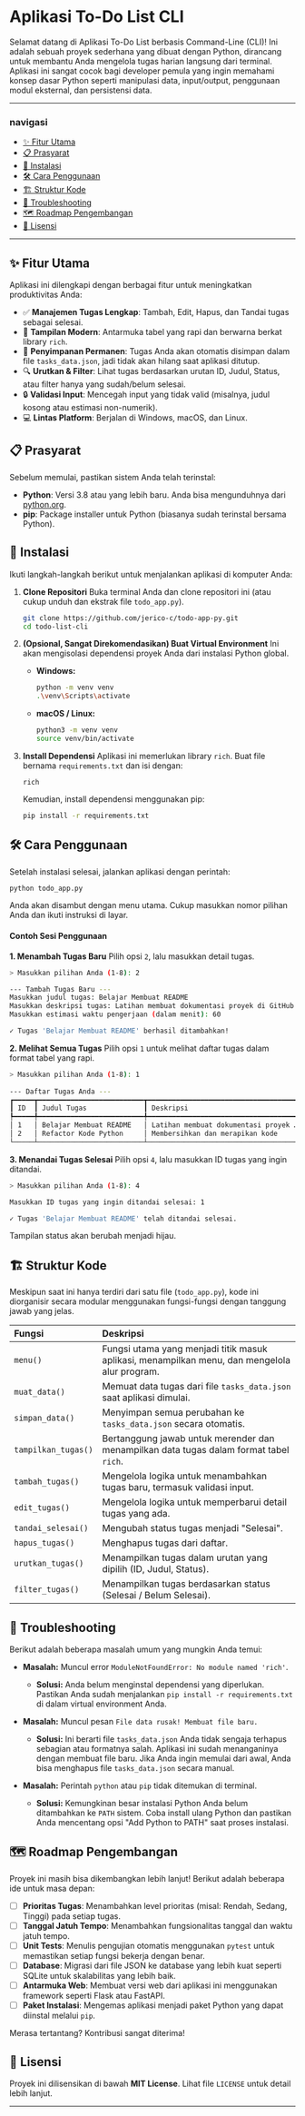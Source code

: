 # Aplikasi To-Do List CLI

Selamat datang di Aplikasi To-Do List berbasis Command-Line (CLI)\! Ini adalah sebuah proyek sederhana yang dibuat dengan Python, dirancang untuk membantu Anda mengelola tugas harian langsung dari terminal. Aplikasi ini sangat cocok bagi developer pemula yang ingin memahami konsep dasar Python seperti manipulasi data, input/output, penggunaan modul eksternal, dan persistensi data.

-----

### navigasi

  * [✨ Fitur Utama](https://www.google.com/search?q=%23-fitur-utama)
  * [📋 Prasyarat](https://www.google.com/search?q=%23-prasyarat)
  * [🚀 Instalasi](https://www.google.com/search?q=%23-instalasi)
  * [🛠️ Cara Penggunaan](https://www.google.com/search?q=%23%EF%B8%8F-cara-penggunaan)
  * [🏗️ Struktur Kode](https://www.google.com/search?q=%23%EF%B8%8F-struktur-kode)
  * [🤔 Troubleshooting](https://www.google.com/search?q=%23-troubleshooting)
  * [🗺️ Roadmap Pengembangan](https://www.google.com/search?q=%23%EF%B8%8F-roadmap-pengembangan)
  * [📜 Lisensi](https://www.google.com/search?q=%23-lisensi)

-----

## ✨ Fitur Utama

Aplikasi ini dilengkapi dengan berbagai fitur untuk meningkatkan produktivitas Anda:

  * ✅ **Manajemen Tugas Lengkap**: Tambah, Edit, Hapus, dan Tandai tugas sebagai selesai.
  * 💅 **Tampilan Modern**: Antarmuka tabel yang rapi dan berwarna berkat library `rich`.
  * 💾 **Penyimpanan Permanen**: Tugas Anda akan otomatis disimpan dalam file `tasks_data.json`, jadi tidak akan hilang saat aplikasi ditutup.
  * 🔍 **Urutkan & Filter**: Lihat tugas berdasarkan urutan ID, Judul, Status, atau filter hanya yang sudah/belum selesai.
  * 🔒 **Validasi Input**: Mencegah input yang tidak valid (misalnya, judul kosong atau estimasi non-numerik).
  * 💻 **Lintas Platform**: Berjalan di Windows, macOS, dan Linux.

## 📋 Prasyarat

Sebelum memulai, pastikan sistem Anda telah terinstal:

  * **Python**: Versi 3.8 atau yang lebih baru. Anda bisa mengunduhnya dari [python.org](https://www.python.org/downloads/).
  * **pip**: Package installer untuk Python (biasanya sudah terinstal bersama Python).

## 🚀 Instalasi

Ikuti langkah-langkah berikut untuk menjalankan aplikasi di komputer Anda:

1.  **Clone Repositori**
    Buka terminal Anda dan clone repositori ini (atau cukup unduh dan ekstrak file `todo_app.py`).

    ```bash
    git clone https://github.com/jerico-c/todo-app-py.git
    cd todo-list-cli
    ```

2.  **(Opsional, Sangat Direkomendasikan) Buat Virtual Environment**
    Ini akan mengisolasi dependensi proyek Anda dari instalasi Python global.

      * **Windows:**
        ```bash
        python -m venv venv
        .\venv\Scripts\activate
        ```
      * **macOS / Linux:**
        ```bash
        python3 -m venv venv
        source venv/bin/activate
        ```

3.  **Install Dependensi**
    Aplikasi ini memerlukan library `rich`. Buat file bernama `requirements.txt` dan isi dengan:

    ```
    rich
    ```

    Kemudian, install dependensi menggunakan pip:

    ```bash
    pip install -r requirements.txt
    ```

## 🛠️ Cara Penggunaan

Setelah instalasi selesai, jalankan aplikasi dengan perintah:

```bash
python todo_app.py
```

Anda akan disambut dengan menu utama. Cukup masukkan nomor pilihan Anda dan ikuti instruksi di layar.

#### Contoh Sesi Penggunaan

**1. Menambah Tugas Baru**
Pilih opsi `2`, lalu masukkan detail tugas.

```bash
> Masukkan pilihan Anda (1-8): 2

--- Tambah Tugas Baru ---
Masukkan judul tugas: Belajar Membuat README
Masukkan deskripsi tugas: Latihan membuat dokumentasi proyek di GitHub
Masukkan estimasi waktu pengerjaan (dalam menit): 60

✓ Tugas 'Belajar Membuat README' berhasil ditambahkan!
```

**2. Melihat Semua Tugas**
Pilih opsi `1` untuk melihat daftar tugas dalam format tabel yang rapi.

```bash
> Masukkan pilihan Anda (1-8): 1
 
--- Daftar Tugas Anda ---
┏━━━━━┳━━━━━━━━━━━━━━━━━━━━━━━━━━┳━━━━━━━━━━━━━━━━━━━━━━━━━━━━━━━━━━━━━━┳━━━━━━━━━━━━━━━━━┳━━━━━━━━━━━━━━━━━━┓
┃ ID  ┃ Judul Tugas              ┃ Deskripsi                            ┃ Status          ┃ Estimasi (menit) ┃
┡━━━━━╇━━━━━━━━━━━━━━━━━━━━━━━━━━╇━━━━━━━━━━━━━━━━━━━━━━━━━━━━━━━━━━━━━━╇━━━━━━━━━━━━━━━━━╇━━━━━━━━━━━━━━━━━━┩
│ 1   │ Belajar Membuat README   │ Latihan membuat dokumentasi proyek … │ Belum Selesai   │               60 │
│ 2   │ Refactor Kode Python     │ Membersihkan dan merapikan kode      │ Belum Selesai   │              120 │
└─────┴──────────────────────────┴──────────────────────────────────────┴─────────────────┴──────────────────┘
```

**3. Menandai Tugas Selesai**
Pilih opsi `4`, lalu masukkan ID tugas yang ingin ditandai.

```bash
> Masukkan pilihan Anda (1-8): 4

Masukkan ID tugas yang ingin ditandai selesai: 1

✓ Tugas 'Belajar Membuat README' telah ditandai selesai.
```

Tampilan status akan berubah menjadi hijau.

## 🏗️ Struktur Kode

Meskipun saat ini hanya terdiri dari satu file (`todo_app.py`), kode ini diorganisir secara modular menggunakan fungsi-fungsi dengan tanggung jawab yang jelas.

| Fungsi | Deskripsi |
| :--- | :--- |
| `menu()` | Fungsi utama yang menjadi titik masuk aplikasi, menampilkan menu, dan mengelola alur program. |
| `muat_data()` | Memuat data tugas dari file `tasks_data.json` saat aplikasi dimulai. |
| `simpan_data()`| Menyimpan semua perubahan ke `tasks_data.json` secara otomatis. |
| `tampilkan_tugas()`| Bertanggung jawab untuk merender dan menampilkan data tugas dalam format tabel `rich`.|
| `tambah_tugas()`| Mengelola logika untuk menambahkan tugas baru, termasuk validasi input. |
| `edit_tugas()` | Mengelola logika untuk memperbarui detail tugas yang ada. |
| `tandai_selesai()`| Mengubah status tugas menjadi "Selesai". |
| `hapus_tugas()`| Menghapus tugas dari daftar. |
| `urutkan_tugas()`| Menampilkan tugas dalam urutan yang dipilih (ID, Judul, Status). |
| `filter_tugas()`| Menampilkan tugas berdasarkan status (Selesai / Belum Selesai). |

## 🤔 Troubleshooting

Berikut adalah beberapa masalah umum yang mungkin Anda temui:

  * **Masalah:** Muncul error `ModuleNotFoundError: No module named 'rich'`.

      * **Solusi:** Anda belum menginstal dependensi yang diperlukan. Pastikan Anda sudah menjalankan `pip install -r requirements.txt` di dalam virtual environment Anda.

  * **Masalah:** Muncul pesan `File data rusak! Membuat file baru.`

      * **Solusi:** Ini berarti file `tasks_data.json` Anda tidak sengaja terhapus sebagian atau formatnya salah. Aplikasi ini sudah menanganinya dengan membuat file baru. Jika Anda ingin memulai dari awal, Anda bisa menghapus file `tasks_data.json` secara manual.

  * **Masalah:** Perintah `python` atau `pip` tidak ditemukan di terminal.

      * **Solusi:** Kemungkinan besar instalasi Python Anda belum ditambahkan ke `PATH` sistem. Coba install ulang Python dan pastikan Anda mencentang opsi "Add Python to PATH" saat proses instalasi.

## 🗺️ Roadmap Pengembangan

Proyek ini masih bisa dikembangkan lebih lanjut\! Berikut adalah beberapa ide untuk masa depan:

  - [ ] **Prioritas Tugas**: Menambahkan level prioritas (misal: Rendah, Sedang, Tinggi) pada setiap tugas.
  - [ ] **Tanggal Jatuh Tempo**: Menambahkan fungsionalitas tanggal dan waktu jatuh tempo.
  - [ ] **Unit Tests**: Menulis pengujian otomatis menggunakan `pytest` untuk memastikan setiap fungsi bekerja dengan benar.
  - [ ] **Database**: Migrasi dari file JSON ke database yang lebih kuat seperti SQLite untuk skalabilitas yang lebih baik.
  - [ ] **Antarmuka Web**: Membuat versi web dari aplikasi ini menggunakan framework seperti Flask atau FastAPI.
  - [ ] **Paket Instalasi**: Mengemas aplikasi menjadi paket Python yang dapat diinstal melalui `pip`.

Merasa tertantang? Kontribusi sangat diterima\!

## 📜 Lisensi

Proyek ini dilisensikan di bawah **MIT License**. Lihat file `LICENSE` untuk detail lebih lanjut.

-----

